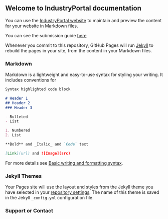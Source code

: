 ## Welcome to IndustryPortal documentation 

You can use the [IndustryPortal website](http://industryportal.enit.fr/) to maintain and preview the content for your website in Markdown files.

You can see the submission guide [here](https://industryportal.github.io/submission-guide) 

Whenever you commit to this repository, GitHub Pages will run [Jekyll](https://jekyllrb.com/) to rebuild the pages in your site, from the content in your Markdown files.

### Markdown

Markdown is a lightweight and easy-to-use syntax for styling your writing. It includes conventions for

```markdown
Syntax highlighted code block

# Header 1
## Header 2
### Header 3

- Bulleted
- List

1. Numbered
2. List

**Bold** and _Italic_ and `Code` text

[Link](url) and ![Image](src)
```

For more details see [Basic writing and formatting syntax](https://docs.github.com/en/github/writing-on-github/getting-started-with-writing-and-formatting-on-github/basic-writing-and-formatting-syntax).

### Jekyll Themes

Your Pages site will use the layout and styles from the Jekyll theme you have selected in your [repository settings](https://github.com/IndustryPortal/industryportal.github.io/settings/pages). The name of this theme is saved in the Jekyll `_config.yml` configuration file.

### Support or Contact
